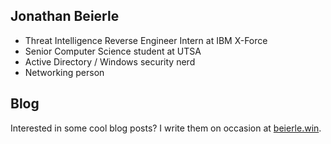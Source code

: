 ## Jonathan Beierle
- Threat Intelligence Reverse Engineer Intern at IBM X-Force
- Senior Computer Science student at UTSA
- Active Directory / Windows security nerd
- Networking person

## Blog
Interested in some cool blog posts? I write them on occasion at [beierle.win](https://beierle.win).
